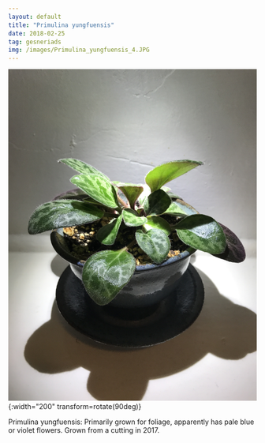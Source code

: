 ```yaml
---
layout: default
title: "Primulina yungfuensis"
date: 2018-02-25
tag: gesneriads
img: /images/Primulina_yungfuensis_4.JPG
---
```


![Primulina yungfuensis](/images/Primulina_yungfuensis_4.JPG){:width="200" transform=rotate(90deg)}

Primulina yungfuensis: Primarily grown for foliage, apparently has pale blue or violet flowers. Grown from a cutting in 2017. 

